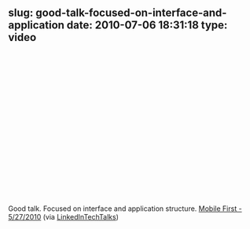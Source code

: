 slug: good-talk-focused-on-interface-and-application
date: 2010-07-06 18:31:18
type: video
---

<object width="480" height="295"><param name="movie" value="http://www.youtube.com/v/NjE_Or4VIlU&fs=1"></param><param name="allowFullScreen" value="true"></param><param name="allowscriptaccess" value="always"></param><embed src="http://www.youtube.com/v/NjE_Or4VIlU&fs=1" type="application/x-shockwave-flash" width="480" height="295" allowscriptaccess="always" allowfullscreen="true"></embed></object>

Good talk. Focused on interface and application structure. [Mobile First - 5/27/2010](http://www.youtube.com/watch?v=NjE_Or4VIlU&feature=player_embedded) (via [LinkedInTechTalks](http://youtube.com/user/LinkedInTechTalks))

